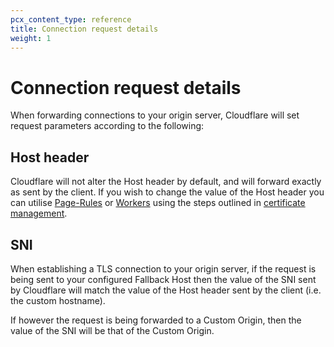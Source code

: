 ```yaml
---
pcx_content_type: reference
title: Connection request details
weight: 1
---
```


# Connection request details

When forwarding connections to your origin server, Cloudflare will set request parameters according to the following:

## Host header

Cloudflare will not alter the Host header by default, and will forward exactly as sent by the client. If you wish to change the value of the Host header you can utilise [Page-Rules](/workers/configuration/workers-with-page-rules/) or [Workers](/workers/) using the steps outlined in [certificate management](/cloudflare-for-platforms/cloudflare-for-saas/security/certificate-management/).

## SNI

When establishing a TLS connection to your origin server, if the request is being sent to your configured Fallback Host then the value of the SNI sent by Cloudflare will match the value of the Host header sent by the client (i.e. the custom hostname).

If however the request is being forwarded to a Custom Origin, then the value of the SNI will be that of the Custom Origin.
